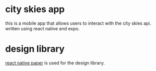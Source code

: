 # city skies app

this is a mobile app that allows users to interact with the city skies api.
written using react native and expo.

# design library

[react native paper](https://reactnativepaper.com/) is used for the design library.
